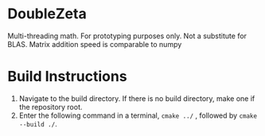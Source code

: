 # DoubleZeta
Multi-threading math. 
For prototyping purposes only. Not a substitute for BLAS. 
Matrix addition speed is comparable to numpy


# Build Instructions
1. Navigate to the build directory. If there is no build directory, make one if the repository root.
2. Enter the following command in a terminal, `cmake ../` , followed by `cmake --build ./`.
